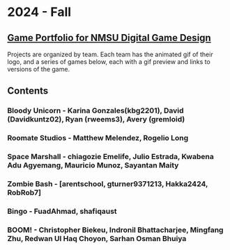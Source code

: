# 2024 - Fall

## [Game Portfolio for NMSU Digital Game Design](/../index.md)

Projects are organized by team. Each team has the animated gif of their logo, and a series of games below, each with a gif preview and links to versions of the game.

## Contents

### Bloody Unicorn - Karina Gonzales(kbg2201), David (Davidkuntz02), Ryan (rweems3), Avery (gremloid)

### Roomate Studios - Matthew Melendez, Rogelio Long

### Space Marshall - chiagozie Emelife, Julio Estrada, Kwabena Adu Agyemang, Mauricio Munoz, Sayantan Maity

### Zombie Bash - [arentschool, gturner9371213, Hakka2424, RobRob7]

### Bingo - FuadAhmad, shafiqaust

### BOOM! - Christopher Biekeu, Indronil Bhattacharjee, Mingfang Zhu, Redwan Ul Haq Choyon, Sarhan Osman Bhuiya

